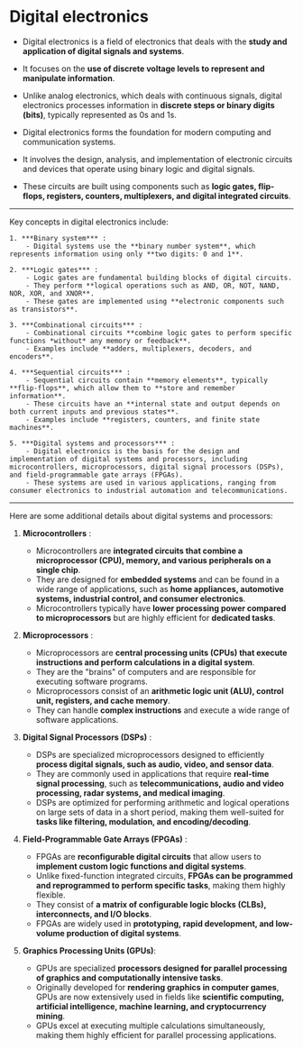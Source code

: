 # Digital electronics

- Digital electronics is a field of electronics that deals with the **study and application of digital signals and systems**.
- It focuses on the **use of discrete voltage levels to represent and manipulate information**.
- Unlike analog electronics, which deals with continuous signals, digital electronics processes information in **discrete steps or binary digits (bits)**, typically represented as 0s and 1s.

- Digital electronics forms the foundation for modern computing and communication systems.
- It involves the design, analysis, and implementation of electronic circuits and devices that operate using binary logic and digital signals.
- These circuits are built using components such as **logic gates, flip-flops, registers, counters, multiplexers, and digital integrated circuits**.

---
Key concepts in digital electronics include:

    1. ***Binary system*** :
        - Digital systems use the **binary number system**, which represents information using only **two digits: 0 and 1**.

    2. ***Logic gates*** :
        - Logic gates are fundamental building blocks of digital circuits.
        - They perform **logical operations such as AND, OR, NOT, NAND, NOR, XOR, and XNOR**.
        - These gates are implemented using **electronic components such as transistors**.

    3. ***Combinational circuits*** :
        - Combinational circuits **combine logic gates to perform specific functions *without* any memory or feedback**.
        - Examples include **adders, multiplexers, decoders, and encoders**.

    4. ***Sequential circuits*** :
        - Sequential circuits contain **memory elements**, typically **flip-flops**, which allow them to **store and remember information**.
        - These circuits have an **internal state and output depends on both current inputs and previous states**.
        - Examples include **registers, counters, and finite state machines**.

    5. ***Digital systems and processors*** :
        - Digital electronics is the basis for the design and implementation of digital systems and processors, including microcontrollers, microprocessors, digital signal processors (DSPs), and field-programmable gate arrays (FPGAs).
        - These systems are used in various applications, ranging from consumer electronics to industrial automation and telecommunications.

---
Here are some additional details about digital systems and processors:

1. **Microcontrollers** :
    - Microcontrollers are **integrated circuits that combine a microprocessor (CPU), memory, and various peripherals on a single chip**.
    - They are designed for **embedded systems** and can be found in a wide range of applications, such as **home appliances, automotive systems, industrial control, and consumer electronics**.
    - Microcontrollers typically have **lower processing power compared to microprocessors** but are highly efficient for **dedicated tasks**.

2. **Microprocessors** :
    - Microprocessors are **central processing units (CPUs) that execute instructions and perform calculations in a digital system**.
    - They are the "brains" of computers and are responsible for executing software programs.
    - Microprocessors consist of an **arithmetic logic unit (ALU), control unit, registers, and cache memory**.
    - They can handle **complex instructions** and execute a wide range of software applications.

3. **Digital Signal Processors (DSPs)** :
    - DSPs are specialized microprocessors designed to efficiently **process digital signals, such as audio, video, and sensor data**.
    - They are commonly used in applications that require **real-time signal processing**, such as **telecommunications, audio and video processing, radar systems, and medical imaging**.
    - DSPs are optimized for performing arithmetic and logical operations on large sets of data in a short period, making them well-suited for **tasks like filtering, modulation, and encoding/decoding**.

4. **Field-Programmable Gate Arrays (FPGAs)** :
    - FPGAs are **reconfigurable digital circuits** that allow users to **implement custom logic functions and digital systems**.
    - Unlike fixed-function integrated circuits, **FPGAs can be programmed and reprogrammed to perform specific tasks**, making them highly flexible.
    - They consist of **a matrix of configurable logic blocks (CLBs), interconnects, and I/O blocks**.
    - FPGAs are widely used in **prototyping, rapid development, and low-volume production of digital systems**.

5. **Graphics Processing Units (GPUs)**:
    - GPUs are specialized **processors designed for parallel processing of graphics and computationally intensive tasks**.
    - Originally developed for **rendering graphics in computer games**, GPUs are now extensively used in fields like **scientific computing, artificial intelligence, machine learning, and cryptocurrency mining**.
    - GPUs excel at executing multiple calculations simultaneously, making them highly efficient for parallel processing applications.
